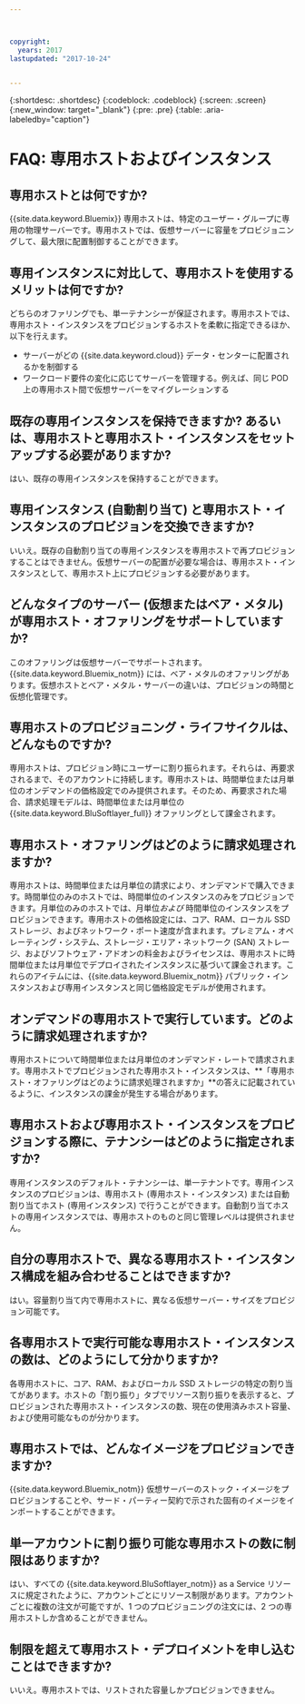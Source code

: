 ```yaml
---



copyright:
  years: 2017
lastupdated: "2017-10-24"


---
```


{:shortdesc: .shortdesc}
{:codeblock: .codeblock}
{:screen: .screen}
{:new_window: target="_blank"}
{:pre: .pre}
{:table: .aria-labeledby="caption"}


# FAQ: 専用ホストおよびインスタンス

## 専用ホストとは何ですか?
{{site.data.keyword.Bluemix}} 専用ホストは、特定のユーザー・グループに専用の物理サーバーです。専用ホストでは、仮想サーバーに容量をプロビジョニングして、最大限に配置制御することができます。

## 専用インスタンスに対比して、専用ホストを使用するメリットは何ですか?
どちらのオファリングでも、単一テナンシーが保証されます。専用ホストでは、専用ホスト・インスタンスをプロビジョンするホストを柔軟に指定できるほか、以下を行えます。 
   * サーバーがどの {{site.data.keyword.cloud}} データ・センターに配置されるかを制御する
   * ワークロード要件の変化に応じてサーバーを管理する。例えば、同じ POD 上の専用ホスト間で仮想サーバーをマイグレーションする

## 既存の専用インスタンスを保持できますか? あるいは、専用ホストと専用ホスト・インスタンスをセットアップする必要がありますか?
はい、既存の専用インスタンスを保持することができます。 

## 専用インスタンス (自動割り当て) と専用ホスト・インスタンスのプロビジョンを交換できますか?
いいえ。既存の自動割り当ての専用インスタンスを専用ホストで再プロビジョンすることはできません。仮想サーバーの配置が必要な場合は、専用ホスト・インスタンスとして、専用ホスト上にプロビジョンする必要があります。

## どんなタイプのサーバー (仮想またはベア・メタル) が専用ホスト・オファリングをサポートしていますか?
このオファリングは仮想サーバーでサポートされます。{{site.data.keyword.Bluemix_notm}} には、ベア・メタルのオファリングがあります。仮想ホストとベア・メタル・サーバーの違いは、プロビジョンの時間と仮想化管理です。

## 専用ホストのプロビジョニング・ライフサイクルは、どんなものですか?
専用ホストは、プロビジョン時にユーザーに割り振られます。それらは、再要求されるまで、そのアカウントに持続します。専用ホストは、時間単位または月単位のオンデマンドの価格設定でのみ提供されます。そのため、再要求された場合、請求処理モデルは、時間単位または月単位の {{site.data.keyword.BluSoftlayer_full}} オファリングとして課金されます。

## 専用ホスト・オファリングはどのように請求処理されますか?
専用ホストは、時間単位または月単位の請求により、オンデマンドで購入できます。時間単位のみのホストでは、時間単位のインスタンスのみをプロビジョンできます。月単位のみのホストでは、月単位*および* 時間単位のインスタンスをプロビジョンできます。専用ホストの価格設定には、コア、RAM、ローカル SSD ストレージ、およびネットワーク・ポート速度が含まれます。プレミアム・オペレーティング・システム、ストレージ・エリア・ネットワーク (SAN) ストレージ、およびソフトウェア・アドオンの料金およびライセンスは、専用ホストに時間単位または月単位でデプロイされたインスタンスに基づいて課金されます。これらのアイテムには、{{site.data.keyword.Bluemix_notm}} パブリック・インスタンスおよび専用インスタンスと同じ価格設定モデルが使用されます。

## オンデマンドの専用ホストで実行しています。どのように請求処理されますか?
専用ホストについて時間単位または月単位のオンデマンド・レートで請求されます。専用ホストでプロビジョンされた専用ホスト・インスタンスは、**「専用ホスト・オファリングはどのように請求処理されますか」**の答えに記載されているように、インスタンスの課金が発生する場合があります。

## 専用ホストおよび専用ホスト・インスタンスをプロビジョンする際に、テナンシーはどのように指定されますか?
専用インスタンスのデフォルト・テナンシーは、単一テナントです。専用インスタンスのプロビジョンは、専用ホスト (専用ホスト・インスタンス) または自動割り当てホスト (専用インスタンス) で行うことができます。自動割り当てホストの専用インスタンスでは、専用ホストのものと同じ管理レベルは提供されません。

## 自分の専用ホストで、異なる専用ホスト・インスタンス構成を組み合わせることはできますか?
はい。容量割り当て内で専用ホストに、異なる仮想サーバー・サイズをプロビジョン可能です。

## 各専用ホストで実行可能な専用ホスト・インスタンスの数は、どのようにして分かりますか?
各専用ホストに、コア、RAM、およびローカル SSD ストレージの特定の割り当てがあります。ホストの「割り振り」タブでリソース割り振りを表示すると、プロビジョンされた専用ホスト・インスタンスの数、現在の使用済みホスト容量、および使用可能なものが分かります。

## 専用ホストでは、どんなイメージをプロビジョンできますか?
{{site.data.keyword.Bluemix_notm}} 仮想サーバーのストック・イメージをプロビジョンすることや、サード・パーティー契約で示された固有のイメージをインポートすることができます。

## 単一アカウントに割り振り可能な専用ホストの数に制限はありますか?
はい、すべての {{site.data.keyword.BluSoftlayer_notm}} as a Service リソースに規定されたように、アカウントごとにリソース制限があります。アカウントごとに複数の注文が可能ですが、1 つのプロビジョニングの注文には、2 つの専用ホストしか含めることができません。

## 制限を超えて専用ホスト・デプロイメントを申し込むことはできますか?
いいえ。専用ホストでは、リストされた容量しかプロビジョンできません。


